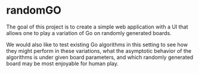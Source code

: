 # randomGO

The goal of this project is to create a simple web application with a UI that allows one to play a variation of Go on randomly generated boards.

We would also like to test existing Go algorithms in this setting to see how they might perform in these variations, what the asymptotic behavior of the algorithms is under given board parameters, and which randomly generated board may be most enjoyable for human play.
